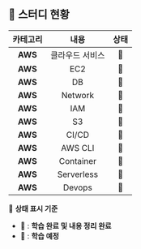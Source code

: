 ## 💭 스터디 현황  

|  카테고리  |  내용  |  상태  |
|:------:|:---:|:----------:|  
| **AWS** | 클라우드 서비스 | 📗 |
| **AWS** | EC2 | 📗 |
| **AWS** | DB | 📕 |
| **AWS** | Network | 📕 |
| **AWS** | IAM | 📕 |
| **AWS** | S3 | 📕 |
| **AWS** | CI/CD | 📕 |
| **AWS** | AWS CLI | 📕 |
| **AWS** | Container | 📕 |
| **AWS** | Serverless | 📕 |
| **AWS** | Devops | 📕 |

📖 **상태 표시 기준**  
- 📗 : **학습 완료 및 내용 정리 완료**  
- 📕 : **학습 예정**  